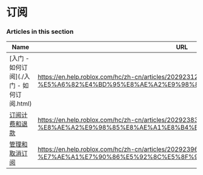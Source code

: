 # 订阅  
### Articles in this section
Name|URL
-|-
[入门 - 如何订阅](./入门 - 如何订阅.html) |https://en.help.roblox.com/hc/zh-cn/articles/20292312961556-%E5%85%A5%E9%97%A8-%E5%A6%82%E4%BD%95%E8%AE%A2%E9%98%85
[订阅计费和退款](./订阅计费和退款.html) |https://en.help.roblox.com/hc/zh-cn/articles/20292383332500-%E8%AE%A2%E9%98%85%E8%AE%A1%E8%B4%B9%E5%92%8C%E9%80%80%E6%AC%BE
[管理和取消订阅](./管理和取消订阅.html) |https://en.help.roblox.com/hc/zh-cn/articles/20292396051220-%E7%AE%A1%E7%90%86%E5%92%8C%E5%8F%96%E6%B6%88%E8%AE%A2%E9%98%85